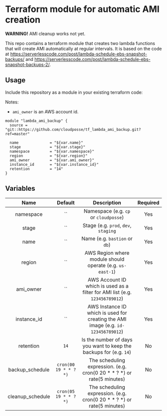 # Terraform module for automatic AMI creation

**WARNING!** AMI cleanup works not yet.

This repo contains a terraform module that creates two lambda functions
that will create AMI automatically at regular intervals. It is based on
the code at
<https://serverlesscode.com/post/lambda-schedule-ebs-snapshot-backups/> and
<https://serverlesscode.com/post/lambda-schedule-ebs-snapshot-backups-2/>.

## Usage

Include this repository as a module in your existing terraform code:

Notes:
* `ami_owner` is an AWS account id.

```
module "lambda_ami_backup" {
  source = "git::https://github.com/cloudposse/tf_lambda_ami_backup.git?ref=master"

  name              = "${var.name}"
  stage             = "${var.stage}"
  namespace         = "${var.namespace}"
  region            = "${var.region}"
  ami_owner         = "${var.ami_owner}"
  instance_id       = "${var.instance_id}"
  retention         = "14"
}
```


## Variables

|  Name                        |  Default       |  Description                                              | Required |
|:----------------------------:|:--------------:|:--------------------------------------------------------:|:--------:|
| namespace                    | ``             | Namespace (e.g. `cp` or `cloudposse`)                    | Yes      |
| stage                        | ``             | Stage (e.g. `prod`, `dev`, `staging`                     | Yes      |
| name                         | ``             | Name  (e.g. `bastion` or `db`)                           | Yes      |
| region                       | ``             | AWS Region where module should operate (e.g. `us-east-1`)| Yes      |
| ami_owner                    | ``             | AWS Account ID which is used as a filter for AMI list (e.g. `123456789012`)| Yes      |
| instance_id                  | ``             | AWS Instance ID which is used for creating the AMI image (e.g. `id-123456789012`)| Yes      |
| retention                    | `14`           | Is the number of days you want to keep the backups for (e.g. `14`)| No     |
| backup_schedule              | `cron(00 19 * * ? *)` | The scheduling expression. (e.g. cron(0 20 * * ? *) or rate(5 minutes) | No       |
| cleanup_schedule             | `cron(05 19 * * ? *)` | The scheduling expression. (e.g. cron(0 20 * * ? *) or rate(5 minutes) | No       |


